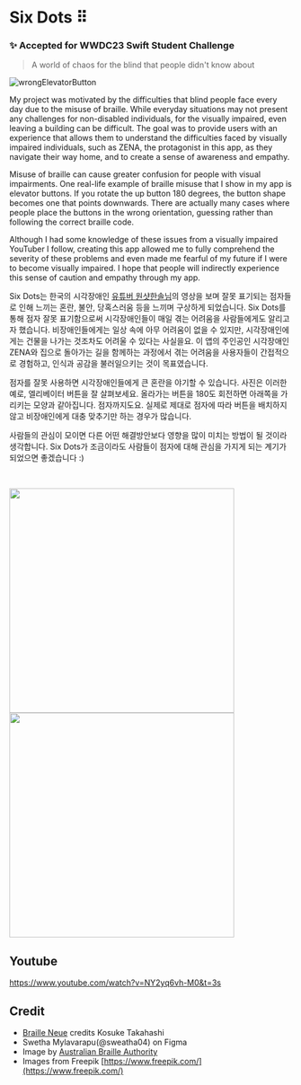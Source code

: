 # Six Dots ⠿

### ✨ Accepted for WWDC23 Swift Student Challenge

> A world of chaos for the blind that people didn't know about </br>

![wrongElevatorButton](https://github.com/dayo2n/WWDC23-Swift-Student-Challenge/assets/57654681/48e0a472-5b4a-41ed-8d41-7ab67376b16e)

My project was motivated by the difficulties that blind people face every day due to the misuse of braille. While everyday situations may not present any challenges for non-disabled individuals, for the visually impaired, even leaving a building can be difficult. The goal was to provide users with an experience that allows them to understand the difficulties faced by visually impaired individuals, such as ZENA, the protagonist in this app, as they navigate their way home, and to create a sense of awareness and empathy.

Misuse of braille can cause greater confusion for people with visual impairments. One real-life example of braille misuse that I show in my app is elevator buttons. If you rotate the up button 180 degrees, the button shape becomes one that points downwards. There are actually many cases where people place the buttons in the wrong orientation, guessing rather than following the correct braille code. 

Although I had some knowledge of these issues from a visually impaired YouTuber I follow, creating this app allowed me to fully comprehend the severity of these problems and even made me fearful of my future if I were to become visually impaired. I hope that people will indirectly experience this sense of caution and empathy through my app.

Six Dots는 한국의 시각장애인 [유튜버 원샷한솔님](https://www.youtube.com/@OneshotHansol)의 영상을 보며 잘못 표기되는 점자들로 인해 느끼는 혼란, 불안, 당혹스러움 등을 느끼며 구상하게 되었습니다. Six Dots를 통해 점자 잘못 표기함으로써 시각장애인들이 매일 겪는 어려움을 사람들에게도 알리고자 했습니다. 비장애인들에게는 일상 속에 아무 어려움이 없을 수 있지만, 시각장애인에게는 건물을 나가는 것조차도 어려울 수 있다는 사실을요. 이 앱의 주인공인 시각장애인 ZENA와 집으로 돌아가는 길을 함께하는 과정에서 겪는 어려움을 사용자들이 간접적으로 경험하고, 인식과 공감을 불러일으키는 것이 목표였습니다.  

점자를 잘못 사용하면 시각장애인들에게 큰 혼란을 야기할 수 있습니다. 사진은 이러한 예로, 엘리베이터 버튼을 잘 살펴보세요. 올라가는 버튼을 180도 회전하면 아래쪽을 가리키는 모양과 같아집니다. 점자까지도요. 실제로 제대로 점자에 따라 버튼을 배치하지 않고 비장애인에게 대충 맞추기만 하는 경우가 많습니다.

사람들의 관심이 모이면 다른 어떤 해결방안보다 영향을 많이 미치는 방법이 될 것이라 생각합니다. Six Dots가 조금이라도 사람들이 점자에 대해 관심을 가지게 되는 계기가 되었으면 좋겠습니다 :) 

</br>


<img src="https://github.com/dayo2n/WWDC23-Swift-Student-Challenge/assets/57654681/c3f43b40-a800-4d40-88de-a36a9333bede" height=400><img src="https://github.com/dayo2n/WWDC23-Swift-Student-Challenge/assets/57654681/76940836-2580-4d1f-91b0-99310f16a7c8" height=400>


## Youtube

https://www.youtube.com/watch?v=NY2yq6vh-M0&t=3s


## Credit
- [Braille Neue](https://brailleneue.com/) credits Kosuke Takahashi
- Swetha Mylavarapu(@sweatha04) on Figma 
- Image by [Australian Braille Authority](https://www.facebook.com/BrailleAustralia)
- Images from Freepik [https://www.freepik.com/](https://www.freepik.com/)
